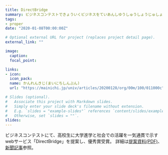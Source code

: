 ```yaml
---
title: DirectBridge
summary: ビジネスコンテストできょういくビジネスをていあんしゆうしゅうしょうじゅしょう
tags:
- proper
date: "2020-01-08T00:00:00Z"

# Optional external URL for project (replaces project detail page).
external_link: ""

image:
  caption: 
  focal_point: 

links:
- icon: 
  icon_pack: 
  name: かんれんきじ(まいにちしんぶん)
  url: "https://mainichi.jp/univ/articles/20200128/org/00m/100/011000c"

# Slides (optional).
#   Associate this project with Markdown slides.
#   Simply enter your slide deck's filename without extension.
#   E.g. `slides = "example-slides"` references `content/slides/example-slides.md`.
#   Otherwise, set `slides = ""`.
slides: 
---
```



ビジネスコンテストにて、高校生に大学進学と社会での活躍を一気通貫で示すwebサービス「DirectBridge」を提案し、優秀賞受賞。
詳細は<a href="directbridge.pdf">提案資料(PDF)</a>、<a href="https://mainichi.jp/univ/articles/20200128/org/00m/100/011000c">新聞記事</a>参照。